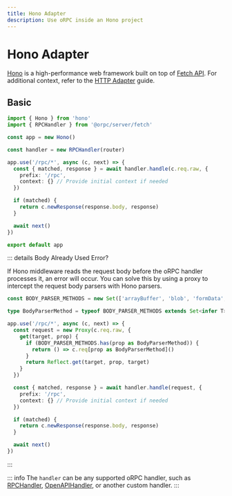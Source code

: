 ```yaml
---
title: Hono Adapter
description: Use oRPC inside an Hono project
---
```


# Hono Adapter

[Hono](https://honojs.dev/) is a high-performance web framework built on top of [Fetch API](https://developer.mozilla.org/en-US/docs/Web/API/Fetch_API). For additional context, refer to the [HTTP Adapter](/docs/adapters/http) guide.

## Basic

```ts
import { Hono } from 'hono'
import { RPCHandler } from '@orpc/server/fetch'

const app = new Hono()

const handler = new RPCHandler(router)

app.use('/rpc/*', async (c, next) => {
  const { matched, response } = await handler.handle(c.req.raw, {
    prefix: '/rpc',
    context: {} // Provide initial context if needed
  })

  if (matched) {
    return c.newResponse(response.body, response)
  }

  await next()
})

export default app
```

::: details Body Already Used Error?

If Hono middleware reads the request body before the oRPC handler processes it, an error will occur. You can solve this by using a proxy to intercept the request body parsers with Hono parsers.

```ts
const BODY_PARSER_METHODS = new Set(['arrayBuffer', 'blob', 'formData', 'json', 'text'] as const)

type BodyParserMethod = typeof BODY_PARSER_METHODS extends Set<infer T> ? T : never

app.use('/rpc/*', async (c, next) => {
  const request = new Proxy(c.req.raw, {
    get(target, prop) {
      if (BODY_PARSER_METHODS.has(prop as BodyParserMethod)) {
        return () => c.req[prop as BodyParserMethod]()
      }
      return Reflect.get(target, prop, target)
    }
  })

  const { matched, response } = await handler.handle(request, {
    prefix: '/rpc',
    context: {} // Provide initial context if needed
  })

  if (matched) {
    return c.newResponse(response.body, response)
  }

  await next()
})
```

:::

::: info
The `handler` can be any supported oRPC handler, such as [RPCHandler](/docs/rpc-handler), [OpenAPIHandler](/docs/openapi/openapi-handler), or another custom handler.
:::
